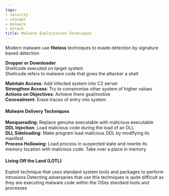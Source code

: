 ```yaml
---
tags:
- security
- concept
- malware
- attack
title: Malware Exploitation Techniques
---
```


Modern malware use **fileless** techniques to evade detection by signature based detection  

**Dropper or Downloader**  
Shellcode executed on target system  
Shellcode refers to malware code that gives the attacker a shell 

**Maintain Access**: Add infected system into C2 server  
**Strengthen Access**: Try to compromise other system of higher values  
**Actions on Objectives**: Achieve there goal/motive  
**Concealment**: Erase traces of entry into system

#### Malware Delivery Techniques
**Masquerading**: Replace genuine executable with malicious executable  
**DDL Injection**: Load malicious code during the load of an DLL  
**DLL Sideloading**: Make program load malicious DDL by modifying its manifest  
**Process Hollowing**: Load process in suspected state and rewrite its memory location with malicious code. Take over a place in memory

#### Living Off the Land (LOTL)
Exploit technique that uses standard system tools and packages to perform intrusions
Detecting adversaries that use this techniques is quite difficult as they are executing malware code within the OSes standard tools and processes